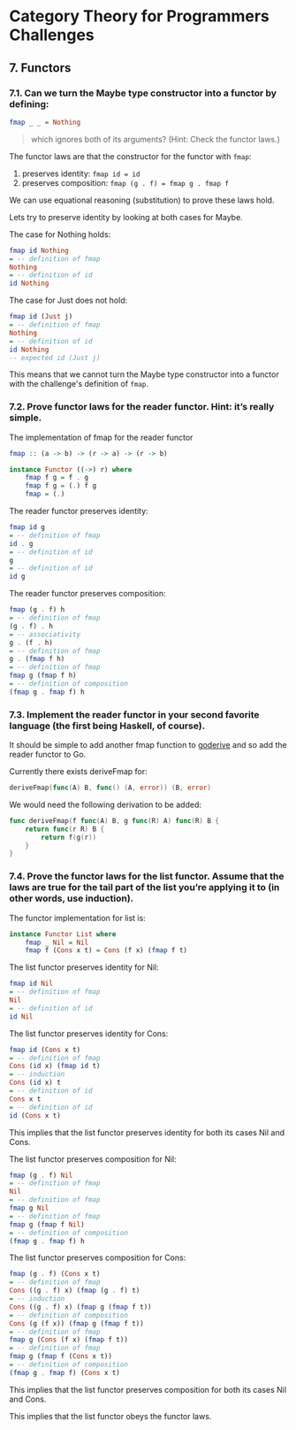 # Category Theory for Programmers Challenges

## 7. Functors

### 7.1. Can we turn the Maybe type constructor into a functor by defining:

```haskell
fmap _ _ = Nothing
```

> which ignores both of its arguments? (Hint: Check the functor laws.)

The functor laws are that the constructor for the functor with `fmap`:

1. preserves identity: `fmap id = id`
2. preserves composition: `fmap (g . f) = fmap g . fmap f`

We can use equational reasoning (substitution) to prove these laws hold.

Lets try to preserve identity by looking at both cases for Maybe.

The case for Nothing holds:

```haskell
fmap id Nothing 
= -- definition of fmap
Nothing
= -- definition of id
id Nothing
```

The case for Just does not hold:
```haskell
fmap id (Just j)
= -- definition of fmap
Nothing
= -- definition of id
id Nothing
-- expected id (Just j)
```

This means that we cannot turn the Maybe type constructor into a functor with the challenge's definition of `fmap`.

### 7.2. Prove functor laws for the reader functor. Hint: it’s really simple.

The implementation of fmap for the reader functor

```haskell
fmap :: (a -> b) -> (r -> a) -> (r -> b)

instance Functor ((->) r) where
    fmap f g = f . g
    fmap f g = (.) f g
    fmap = (.)
```

The reader functor preserves identity:

```haskell
fmap id g
= -- definition of fmap
id . g
= -- definition of id
g
= -- definition of id
id g
```

The reader functor preserves composition:

```haskell
fmap (g . f) h
= -- definition of fmap
(g . f) . h
= -- associativity
g . (f . h)
= -- definition of fmap
g . (fmap f h)
= -- definition of fmap
fmap g (fmap f h)
= -- definition of composition
(fmap g . fmap f) h
```

### 7.3. Implement the reader functor in your second favorite language (the first being Haskell, of course).

It should be simple to add another fmap function to [goderive](https://github.com/awalterschulze/goderive) and so add the reader functor to Go.

Currently there exists deriveFmap for:
```go
deriveFmap(func(A) B, func() (A, error)) (B, error)
```

We would need the following derivation to be added:
```go
func deriveFmap(f func(A) B, g func(R) A) func(R) B {
    return func(r R) B {
        return f(g(r))
    }
}
```

### 7.4. Prove the functor laws for the list functor. Assume that the laws are true for the tail part of the list you’re applying it to (in other words, use induction).

The functor implementation for list is:

```haskell
instance Functor List where
    fmap _ Nil = Nil
    fmap f (Cons x t) = Cons (f x) (fmap f t)
```

The list functor preserves identity for Nil:
```haskell
fmap id Nil
= -- definition of fmap
Nil
= -- definition of id
id Nil
```

The list functor preserves identity for Cons:
```haskell
fmap id (Cons x t)
= -- definition of fmap
Cons (id x) (fmap id t)
= -- induction
Cons (id x) t
= -- definition of id
Cons x t
= -- definition of id
id (Cons x t)
```

This implies that the list functor preserves identity for both its cases Nil and Cons.

The list functor preserves composition for Nil:
```haskell
fmap (g . f) Nil
= -- definition of fmap
Nil
= -- definition of fmap
fmap g Nil
= -- definition of fmap
fmap g (fmap f Nil)
= -- definition of composition
(fmap g . fmap f) h
```

The list functor preserves composition for Cons:
```haskell
fmap (g . f) (Cons x t)
= -- definition of fmap
Cons ((g . f) x) (fmap (g . f) t)
= -- induction
Cons ((g . f) x) (fmap g (fmap f t))
= -- definition of composition
Cons (g (f x)) (fmap g (fmap f t))
= -- definition of fmap
fmap g (Cons (f x) (fmap f t))
= -- definition of fmap
fmap g (fmap f (Cons x t))
= -- definition of composition
(fmap g . fmap f) (Cons x t)
```

This implies that the list functor preserves composition for both its cases Nil and Cons.

This implies that the list functor obeys the functor laws.
